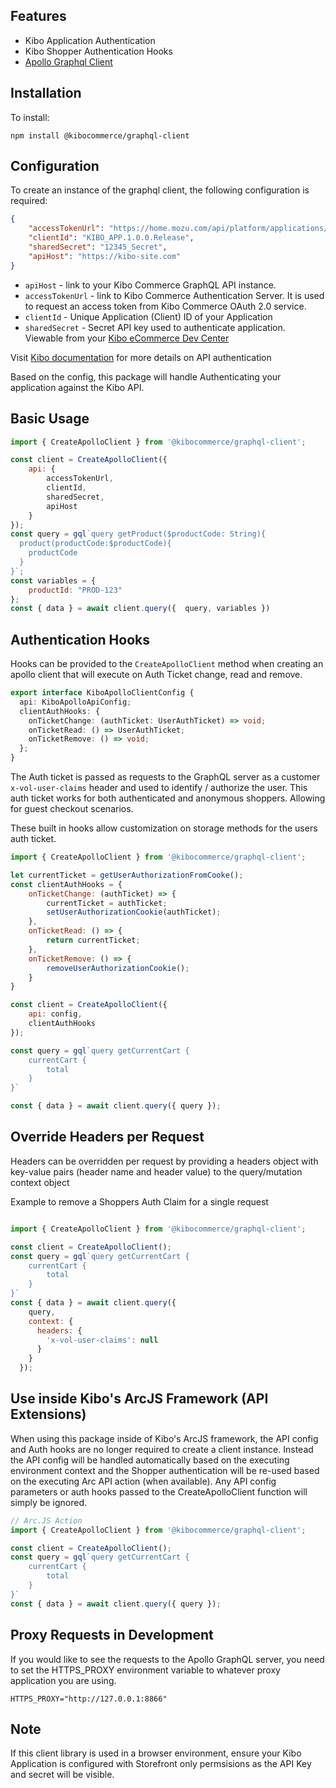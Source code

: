 ## Features

* Kibo Application Authentication
* Kibo Shopper Authentication Hooks
* [Apollo Graphql Client](https://github.com/apollographql/apollo-client)


## Installation

To install:
```
npm install @kibocommerce/graphql-client
```

## Configuration
To create an instance of the graphql client, the following configuration is required: 

```json
{
    "accessTokenUrl": "https://home.mozu.com/api/platform/applications/authtickets/oauth",
    "clientId": "KIBO_APP.1.0.0.Release",
    "sharedSecret": "12345_Secret",
    "apiHost": "https://kibo-site.com"
}
```
- `apiHost` - link to your Kibo Commerce GraphQL API instance.
- `accessTokenUrl` - link to Kibo Commerce Authentication Server. It is used to request an access token from Kibo Commerce OAuth 2.0 service.
- `clientId` - Unique Application (Client) ID of your Application
- `sharedSecret` - Secret API key used to authenticate application. Viewable from your [Kibo eCommerce Dev Center](https://mozu.com/login)

Visit [Kibo documentation](https://apidocs.kibong-perf.com/?spec=graphql#auth) for more details on API authentication


Based on the config, this package will handle Authenticating your application against the Kibo API.
 
## Basic Usage

```jsx
import { CreateApolloClient } from '@kibocommerce/graphql-client';

const client = CreateApolloClient({
    api: {
        accessTokenUrl,
        clientId,
        sharedSecret,
        apiHost
    }
});
const query = gql`query getProduct($productCode: String){
  product(productCode:$productCode){
    productCode
  }
}`;
const variables = {
    productId: "PROD-123"
};
const { data } = await client.query({  query, variables })
```

## Authentication Hooks

Hooks can be provided to the ```CreateApolloClient``` method when creating an apollo client that will execute on Auth Ticket change, read and remove. 

```ts
export interface KiboApolloClientConfig {
  api: KiboApolloApiConfig;
  clientAuthHooks: {
    onTicketChange: (authTicket: UserAuthTicket) => void;
    onTicketRead: () => UserAuthTicket;
    onTicketRemove: () => void;
  };
}
```

The Auth ticket is passed as requests to the GraphQL server as a customer ```x-vol-user-claims``` header and used to identify / authorize the user.  This auth ticket works for both authenticated and anonymous shoppers. Allowing for guest checkout scenarios.

These built in hooks allow customization on storage methods for the users auth ticket.

```jsx
import { CreateApolloClient } from '@kibocommerce/graphql-client';

let currentTicket = getUserAuthorizationFromCooke();
const clientAuthHooks = {
    onTicketChange: (authTicket) => {
        currentTicket = authTicket;
        setUserAuthorizationCookie(authTicket);
    },
    onTicketRead: () => {
        return currentTicket;
    },
    onTicketRemove: () => {
        removeUserAuthorizationCookie();
    }
}

const client = CreateApolloClient({
    api: config,
    clientAuthHooks
});

const query = gql`query getCurrentCart {
    currentCart {
        total
    }
}`

const { data } = await client.query({ query });

```

## Override Headers per Request

Headers can be overridden per request by providing a headers object with key-value pairs (header name and header value) to the query/mutation context object

Example to remove a Shoppers Auth Claim for a single request 
```jsx

import { CreateApolloClient } from '@kibocommerce/graphql-client';

const client = CreateApolloClient();
const query = gql`query getCurrentCart {
    currentCart {
        total
    }
}`
const { data } = await client.query({
    query,
    context: {
      headers: {
        'x-vol-user-claims': null
      }
    }
  });
```

## Use inside Kibo's ArcJS Framework (API Extensions)

When using this package inside of Kibo's ArcJS framework, the API config and Auth hooks are no longer required to create a client instance. Instead the API config will be handled automatically based on the executing environment context and the Shopper authentication will be re-used based on the executing Arc API action (when available). Any API config parameters or auth hooks passed to the CreateApolloClient function will simply be ignored.

```jsx
// Arc.JS Action
import { CreateApolloClient } from '@kibocommerce/graphql-client';

const client = CreateApolloClient();
const query = gql`query getCurrentCart {
    currentCart {
        total
    }
}`
const { data } = await client.query({ query });
```


## Proxy Requests in Development


If you would like to see the requests to the Apollo GraphQL server, you need to set the HTTPS_PROXY environment variable to whatever proxy application you are using.

```
HTTPS_PROXY="http://127.0.0.1:8866"
```

## Note

If this client library is used in a browser environment, ensure your Kibo Application is configured with Storefront only permsisions as the API Key and secret will be visible.
